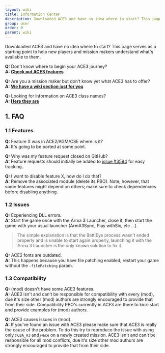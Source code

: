 ```yaml
---
layout: wiki
title: Information Center
description: Downloaded ACE3 and have no idea where to start? This page serves as a document to help new players get started with things or get an answer to some of your questions.
group: user
order: 0
parent: wiki
---
```


Downloaded ACE3 and have no idea where to start? This page serves as a starting point to help new players and mission makers understand what's available to them.

**Q:** Don't know where to begin your ACE3 journey?  
**A:** [**Check out ACE3 features**](http://ace3mod.com/wiki/feature/)

**Q:** Are you a mission maker but don't know yet what ACE3 has to offer?  
**A:** [**We have a wiki section just for you**](http://ace3mod.com/wiki/missionmaker/)

**Q:** Looking for information on ACE3 class names?  
**A:** [**Here they are**](http://ace3mod.com/wiki/missionmaker/class-names.html)

## 1. FAQ

### 1.1 Features

**Q:** Feature X was in ACE2/AGM/CSE where is it?  
**A:** It's going to be ported at some point.

**Q:** Why was my feature request closed on GitHub?  
**A:** Feature requests should initially be added to [issue #3594](https://github.com/acemod/ACE3/issues/3594/) for easy tracking.

**Q:** I want to disable feature X, how do I do that?  
**A:** Remove the associated module (delete its PBO). Note, however, that some features might depend on others; make sure to check dependencies before disabling anything.

### 1.2 Issues

**Q:** Experiencing DLL errors.  
**A:** Start the game once with the Arma 3 Launcher, close it, then start the game with your usual launcher (ArmA3Sync, Play withSix, etc &hellip;).  

>The simple explanation is that the BattlEye process wasn't ended properly and is unable to start again properly, launching it with the Arma 3 Launcher is the only known solution to fix it.

**Q:** ACE3 fonts are outdated.  
**A:** This happens because you have file patching enabled, restart your game without the `-filePatching` param.

### 1.3 Compatibility

**Q:** (mod) doesn't have some ACE3 features.  
**A:** ACE3 isn't and can't be responsible for compatibility with every (mod), due it's size other (mod) authors are strongly encouraged to provide that from their side. Compatibility PBO's currently in ACE3 are there to kick-start and provide examples for (mod) authors.

**Q:** ACE3 causes issues in (mod).  
**A:** If you've found an issue with ACE3 please make sure that ACE3 is really the cause of the problem. To do this try to reproduce the issue with using only `@CBA_A3` and `@ace` on a newly created mission. ACE3 isn't and can't be responsible for all mod conflicts, due it's size other mod authors are strongly encouraged to provide that from their side.
